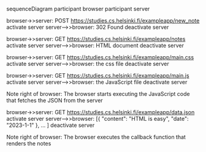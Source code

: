 sequenceDiagram
participant browser
participant server

browser->>server: POST https://studies.cs.helsinki.fi/exampleapp/new_note
activate server
server-->>browser: 302 Found
deactivate server

browser->>server: GET https://studies.cs.helsinki.fi/exampleapp/notes
activate server
server-->>browser: HTML document
deactivate server

browser->>server: GET https://studies.cs.helsinki.fi/exampleapp/main.css
activate server
server-->>browser: the css file
deactivate server

browser->>server: GET https://studies.cs.helsinki.fi/exampleapp/main.js
activate server
server-->>browser: the JavaScript file
deactivate server

Note right of browser: The browser starts executing the JavaScript code that fetches the JSON from the server

browser->>server: GET https://studies.cs.helsinki.fi/exampleapp/data.json
activate server
server-->>browser: [{ "content": "HTML is easy", "date": "2023-1-1" }, ... ]
deactivate server

Note right of browser: The browser executes the callback function that renders the notes

